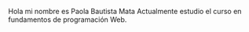 Hola mi nombre es Paola Bautista Mata 
Actualmente estudio el curso en fundamentos de programación Web.


